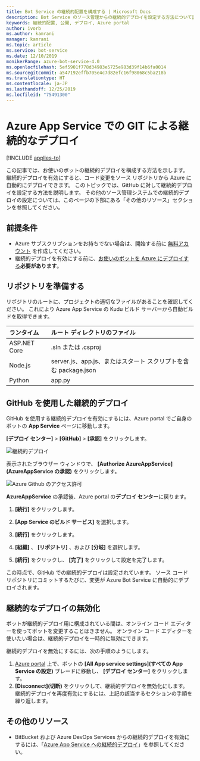```yaml
---
title: Bot Service の継続的配置を構成する | Microsoft Docs
description: Bot Service のソース管理からの継続的デプロイを設定する方法について説明します。
keywords: 継続的配置, 公開, デプロイ, Azure portal
author: ivorb
ms.author: kamrani
manager: kamrani
ms.topic: article
ms.service: bot-service
ms.date: 12/10/2019
monikerRange: azure-bot-service-4.0
ms.openlocfilehash: 5ef5901f778d34983e5725e983d39f14b6fa0014
ms.sourcegitcommit: a547192effb705e4c7d82efc16f98068c5ba218b
ms.translationtype: HT
ms.contentlocale: ja-JP
ms.lasthandoff: 12/25/2019
ms.locfileid: "75491300"
---
```

# <a name="set-up-continuous-deployment"></a>Azure App Service での GIT による継続的なデプロイ

[!INCLUDE [applies-to](./includes/applies-to.md)]

この記事では、お使いのボットの継続的デプロイを構成する方法を示します。 継続的デプロイを有効にすると、コード変更をソース リポジトリから Azure に自動的にデプロイできます。 このトピックでは、GitHub に対して継続的デプロイを設定する方法を説明します。 その他のソース管理システムでの継続的デプロイの設定については、このページの下部にある「その他のリソース」セクションを参照してください。

## <a name="prerequisites"></a>前提条件
- Azure サブスクリプションをお持ちでない場合は、開始する前に [無料アカウント](https://portal.azure.com) を作成してください。
- 継続的デプロイを有効にする前に、[お使いのボットを Azure にデプロイする](bot-builder-deploy-az-cli.md)**必要があります**。

## <a name="prepare-your-repository"></a>リポジトリを準備する
リポジトリのルートに、プロジェクトの適切なファイルがあることを確認してください。 これにより Azure App Service の Kudu ビルド サーバーから自動ビルドを取得できます。 

|ランタイム | ルート ディレクトリのファイル |
|:-------|:---------------------|
| ASP.NET Core | .sln または .csproj |
| Node.js | server.js、app.js、またはスタート スクリプトを含む package.json |
| Python | app.py |


## <a name="continuous-deployment-using-github"></a>GitHub を使用した継続的デプロイ
GitHub を使用する継続的デプロイを有効にするには、Azure portal でご自身のボットの **App Service** ページに移動します。

**[デプロイ センター]**  >  **[GitHub]**  >  **[承認]** をクリックします。

![継続的デプロイ](~/media/azure-bot-build/azure-deployment.png)

表示されたブラウザー ウィンドウで、 **[Authorize AzureAppService]\(AzureAppService の承認\)** をクリックします。 

![Azure Github のアクセス許可](~/media/azure-bot-build/azure-deployment-github.png)

**AzureAppService** の承認後、Azure portal の**デプロイ センター**に戻ります。

1. **[続行]** をクリックします。 

1. **[App Service のビルド サービス]** を選択します。

1. **[続行]** をクリックします。

1. **[組織]** 、 **[リポジトリ]** 、および **[分岐]** を選択します。

1. **[続行]** をクリックし、 **[完了]** をクリックして設定を完了します。

この時点で、GitHub での継続的デプロイは設定されています。 ソース コード リポジトリにコミットするたびに、変更が Azure Bot Service に自動的にデプロイされます。

## <a name="disable-continuous-deployment"></a>継続的なデプロイの無効化

ボットが継続的デプロイ用に構成されている間は、オンライン コード エディターを使ってボットを変更することはきません。 オンライン コード エディターを使いたい場合は、継続的デプロイを一時的に無効にできます。

継続的デプロイを無効にするには、次の手順のようにします。
1. [Azure portal](https://portal.azure.com) 上で、ボットの **[All App service settings]\(すべての App Service の設定\)** ブレードに移動し、 **[デプロイ センター]** をクリックします。 
1. **[Disconnect]\(切断\)** をクリックして、継続的デプロイを無効化にします。 継続的デプロイを再度有効にするには、上記の該当するセクションの手順を繰り返します。

## <a name="additional-resources"></a>その他のリソース
- BitBucket および Azure DevOps Services からの継続的デプロイを有効にするには、「[Azure App Service への継続的デプロイ](https://docs.microsoft.com/azure/app-service/deploy-continuous-deployment)」を参照してください。


